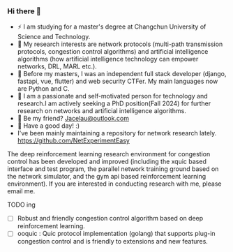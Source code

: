 ### Hi there 👋

- ⚡ I am studying for a master's degree at Changchun University of Science and Technology.
- 🔭 My research interests are network protocols (multi-path transmission protocols, congestion control algorithms) and artificial intelligence algorithms (how artificial intelligence technology can empower networks, DRL, MARL etc.).
- 🌱 Before my masters, I was an independent full stack developer (django, fastapi, vue, flutter) and web security CTFer. My main languages now are Python and C.
- 🤔 I am a passionate and self-motivated person for technology and research.I am actively seeking a PhD position(Fall 2024) for further research on networks and artificial intelligence algorithms.
- 🌈 Be my friend? Jacelau@outlook.com
- 👯 Have a good day! :)
- I've been mainly maintaining a repository for network research lately. https://github.com/NetExperimentEasy


<!--
<div>
<p align="center">
  <a href="https://github.com/derekwin">
  <img src="https://github-readme-stats.vercel.app/api/top-langs/?username=derekwin&layout=compact" />
  </a>
</p>
</div>
-->

The deep reinforcement learning research environment for congestion control has been developed and improved (including the xquic based interface and test program, the parallel network training ground based on the network simulator, and the gym api based reinforcement learning environment). If you are interested in conducting research with me, please email me.

TODO ing
- [ ] Robust and friendly congestion control algorithm based on deep reinforcement learning.
- [ ] ooquic : Quic protocol implementation (golang) that supports plug-in congestion control and is friendly to extensions and new features.
